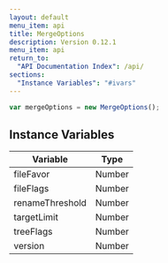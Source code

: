 ```yaml
---
layout: default
menu_item: api
title: MergeOptions
description: Version 0.12.1
menu_item: api
return_to:
  "API Documentation Index": /api/
sections:
  "Instance Variables": "#ivars"
---
```


```js
var mergeOptions = new MergeOptions();
```

## <a name="ivars"></a>Instance Variables

| Variable | Type |
| --- | --- |
| <a name="fileFavor"></a>fileFavor | Number |
| <a name="fileFlags"></a>fileFlags | Number |
| <a name="renameThreshold"></a>renameThreshold | Number |
| <a name="targetLimit"></a>targetLimit | Number |
| <a name="treeFlags"></a>treeFlags | Number |
| <a name="version"></a>version | Number |

